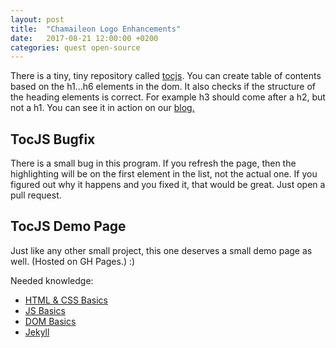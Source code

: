 ```yaml
---
layout: post
title:  "Chamaileon Logo Enhancements"
date:   2017-08-21 12:00:00 +0200
categories: quest open-source
---
```


There is a tiny, tiny repository called [tocjs](https://github.com/EDMdesigner/tocjs). You can create table of contents based on the h1...h6 elements in the dom. It also checks if the structure of the heading elements is correct. For example h3 should come after a h2, but not a h1. You can see it in action on our [blog.](https://blog.edmdesigner.com/the-basics-of-html-and-css-part-two/)

## TocJS Bugfix

There is a small bug in this program. If you refresh the page, then the highlighting will be on the first element in the list, not the actual one. If you figured out why it happens and you fixed it, that would be great. Just open a pull request.

## TocJS Demo Page

Just like any other small project, this one deserves a small demo page as well. (Hosted on GH Pages.) :)

Needed knowledge:

 - [HTML & CSS Basics][html-css]
 - [JS Basics][js-basics]
 - [DOM Basics][dom-basics]
 - [Jekyll][templating-langs]


[html-css]: /knowledge-base/#the-basics-of-html--css
[templating-langs]: /knowledge-base/#templating-languages--blogs
[js-basics]: /knowledge-base/#js-basics
[dom-basics]: /knowledge-base/#javascript--the-dom---the-basics